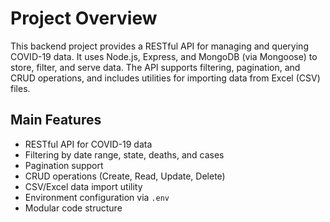 # Project Overview

This backend project provides a RESTful API for managing and querying COVID-19 data. It uses Node.js, Express, and MongoDB (via Mongoose) to store, filter, and serve data. The API supports filtering, pagination, and CRUD operations, and includes utilities for importing data from Excel (CSV) files.

## Main Features
- RESTful API for COVID-19 data
- Filtering by date range, state, deaths, and cases
- Pagination support
- CRUD operations (Create, Read, Update, Delete)
- CSV/Excel data import utility
- Environment configuration via `.env`
- Modular code structure
